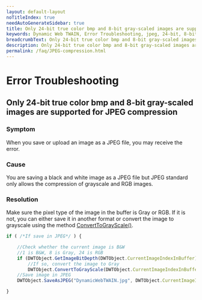 ```yaml
---
layout: default-layout
noTitleIndex: true
needAutoGenerateSidebar: true
title: Only 24-bit true color bmp and 8-bit gray-scaled images are supported for JPEG compression
keywords: Dynamic Web TWAIN, Error Troubleshooting, jpeg, 24-bit, 8-bit
breadcrumbText: Only 24-bit true color bmp and 8-bit gray-scaled images are supported for JPEG compression
description: Only 24-bit true color bmp and 8-bit gray-scaled images are supported for JPEG compression
permalink: /faq/JPEG-compression.html
---
```


# Error Troubleshooting

## Only 24-bit true color bmp and 8-bit gray-scaled images are supported for JPEG compression

### Symptom

When you save or upload an image as a JPEG file, you may receive the error.

### Cause

You are saving a black and white image as a JPEG file but JPEG standard only allows the compression of grayscale and RGB images.

### Resolution

Make sure the pixel type of the image in the buffer is Gray or RGB. If it is not, you can either save it in another format or convert the image to grayscale using the method [ConvertToGrayScale()]({{site.info}}api/WebTwain_Edit.html#converttograyscale).

```javascript
if ( /*If save in JPEG*/ ) {

    //Check whether the current image is B&W
    //1 is B&W, 8 is Gray, 24 is RGB
    if (DWTObject.GetImageBitDepth(DWTObject.CurrentImageIndexInBuffer) == 1)
        //If so, convert the image to Gray
        DWTObject.ConvertToGrayScale(DWTObject.CurrentImageIndexInBuffer);
    //Save image in JPEG
    DWTObject.SaveAsJPEG("DynamicWebTWAIN.jpg", DWTObject.CurrentImageIndexInBuffer);

}
```
